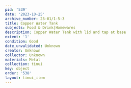 ```yaml
---
pid: '539'
date: '2023-10-25'
archive_number: 23-01/1-5-3
title: Copper Water Tank
subjects: Food & Drink|Homewares
description: Copper Water Tank with lid and tap at base
extent: '1'
condition: Good
date_unvalidated: Unknown
creator: Unknown
collector: Unknown
materials: Metal
collection: tinui
key: object
order: '538'
layout: tinui_item
---
```

